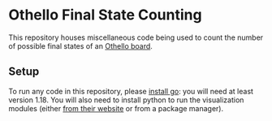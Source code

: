 # Othello Final State Counting

This repository houses miscellaneous code being used to count the number of possible final states of an [Othello board](https://en.wikipedia.org/wiki/Reversi).

## Setup

To run any code in this repository, please [install go](https://go.dev/doc/install): you will need at least version 1.18. You will also need to install python to run the visualization modules (either [from their website](https://www.python.org/downloads/) or from a package manager).
